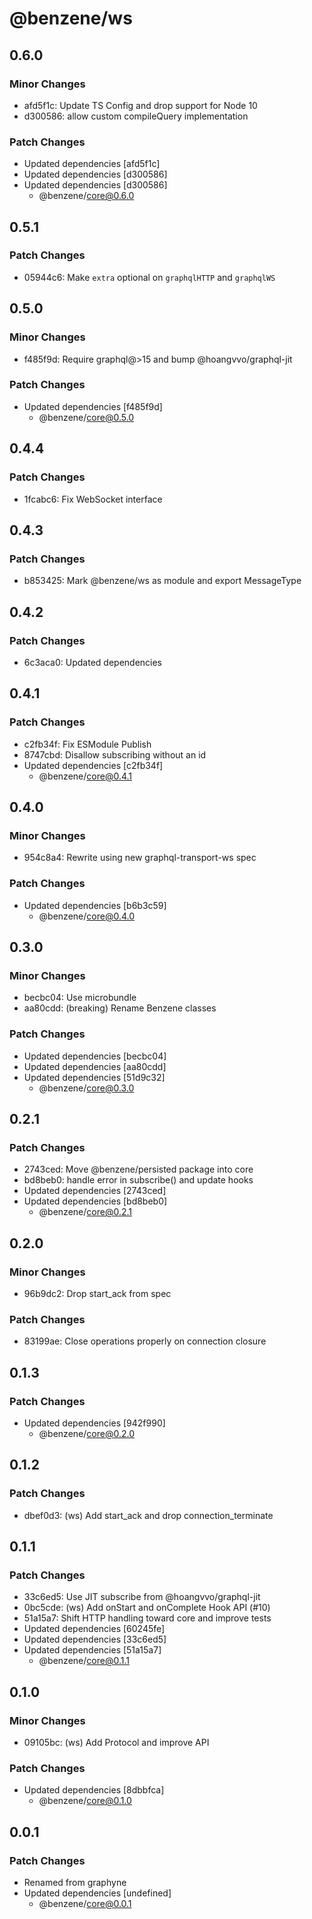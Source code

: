 # @benzene/ws

## 0.6.0

### Minor Changes

- afd5f1c: Update TS Config and drop support for Node 10
- d300586: allow custom compileQuery implementation

### Patch Changes

- Updated dependencies [afd5f1c]
- Updated dependencies [d300586]
- Updated dependencies [d300586]
  - @benzene/core@0.6.0

## 0.5.1

### Patch Changes

- 05944c6: Make `extra` optional on `graphqlHTTP` and `graphqlWS`

## 0.5.0

### Minor Changes

- f485f9d: Require graphql@>15 and bump @hoangvvo/graphql-jit

### Patch Changes

- Updated dependencies [f485f9d]
  - @benzene/core@0.5.0

## 0.4.4

### Patch Changes

- 1fcabc6: Fix WebSocket interface

## 0.4.3

### Patch Changes

- b853425: Mark @benzene/ws as module and export MessageType

## 0.4.2

### Patch Changes

- 6c3aca0: Updated dependencies

## 0.4.1

### Patch Changes

- c2fb34f: Fix ESModule Publish
- 8747cbd: Disallow subscribing without an id
- Updated dependencies [c2fb34f]
  - @benzene/core@0.4.1

## 0.4.0

### Minor Changes

- 954c8a4: Rewrite using new graphql-transport-ws spec

### Patch Changes

- Updated dependencies [b6b3c59]
  - @benzene/core@0.4.0

## 0.3.0

### Minor Changes

- becbc04: Use microbundle
- aa80cdd: (breaking) Rename Benzene classes

### Patch Changes

- Updated dependencies [becbc04]
- Updated dependencies [aa80cdd]
- Updated dependencies [51d9c32]
  - @benzene/core@0.3.0

## 0.2.1

### Patch Changes

- 2743ced: Move @benzene/persisted package into core
- bd8beb0: handle error in subscribe() and update hooks
- Updated dependencies [2743ced]
- Updated dependencies [bd8beb0]
  - @benzene/core@0.2.1

## 0.2.0

### Minor Changes

- 96b9dc2: Drop start_ack from spec

### Patch Changes

- 83199ae: Close operations properly on connection closure

## 0.1.3

### Patch Changes

- Updated dependencies [942f990]
  - @benzene/core@0.2.0

## 0.1.2

### Patch Changes

- dbef0d3: (ws) Add start_ack and drop connection_terminate

## 0.1.1

### Patch Changes

- 33c6ed5: Use JIT subscribe from @hoangvvo/graphql-jit
- 0bc5cde: (ws) Add onStart and onComplete Hook API (#10)
- 51a15a7: Shift HTTP handling toward core and improve tests
- Updated dependencies [60245fe]
- Updated dependencies [33c6ed5]
- Updated dependencies [51a15a7]
  - @benzene/core@0.1.1

## 0.1.0

### Minor Changes

- 09105bc: (ws) Add Protocol and improve API

### Patch Changes

- Updated dependencies [8dbbfca]
  - @benzene/core@0.1.0

## 0.0.1

### Patch Changes

- Renamed from graphyne
- Updated dependencies [undefined]
  - @benzene/core@0.0.1
